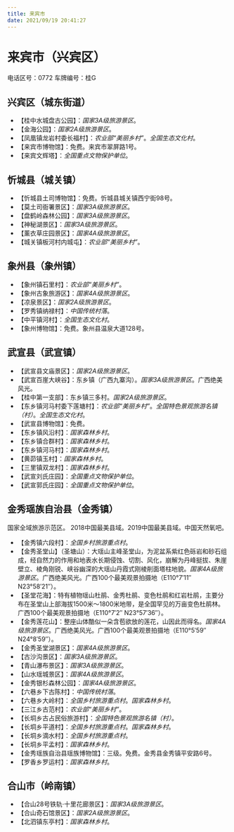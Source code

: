```yaml
---
title: 来宾市
date: 2021/09/19 20:41:27
---
```


# 来宾市（兴宾区）
电话区号：0772
车牌编号：桂G
## 兴宾区（城东街道）
* 【桂中水城盘古公园】：*国家3A级旅游景区*。
* 【金海公园】：*国家2A级旅游景区*。
* 【凤凰镇龙岩村委长福村】：*农业部“美丽乡村”*。*全国生态文化村*。
* 【来宾市博物馆】：免费。来宾市翠屏路1号。
* 【来宾文辉塔】：*全国重点文物保护单位*。
## 忻城县（城关镇）
* 【忻城县土司博物馆】：免费。忻城县城关镇西宁街98号。
* 【莫土司衙署景区】：*国家3A级旅游景区*。
* 【盘鹤岭森林公园】：*国家3A级旅游景区*。
* 【神秘湖景区】：*国家3A级旅游景区*。
* 【薰衣草庄园景区】：*国家4A级旅游景区*。
* 【城关镇板河村内城屯】：*农业部“美丽乡村”*。
## 象州县（象州镇）
* 【象州镇石里村】：*农业部“美丽乡村”*。
* 【象州古象旅游区】：*国家4A级旅游景区*。
* 【凉泉景区】：*国家2A级旅游景区*。
* 【罗秀镇纳禄村】：*中国传统村落*。
* 【中平镇河村】：*全国生态文化村*。
* 【象州博物馆】：免费。象州县温泉大道128号。
## 武宣县（武宣镇）
* 【武宣县文庙景区】：*国家2A级旅游景区*。
* 【武宣百崖大峡谷】：东乡镇（广西九寨沟）。*国家3A级旅游景区*。广西绝美风光。
* 【桂中第一支部】：东乡镇三多村。*国家2A级旅游景区*。
* 【东乡镇河马村委下莲塘村】：*农业部“美丽乡村”*。*全国特色景观旅游名镇（村）*。*全国生态文化村*。
* 【武宣县博物馆】：免费。
* 【东乡镇风沿村】：*国家森林乡村*。
* 【东乡镇合群村】：*国家森林乡村*。
* 【东乡镇河马村】：*国家森林乡村*。
* 【黄茆镇玉村】：*国家森林乡村*。
* 【三里镇双龙村】：*国家森林乡村*。
* 【武宣刘氏庄园】：*全国重点文物保护单位*。
* 【武宣郭氏庄园】：*全国重点文物保护单位*。
## 金秀瑶族自治县（金秀镇）
国家全域旅游示范区。
2018中国最美县域。2019中国最美县域。中国天然氧吧。
* 【金秀镇六段村】：*全国乡村旅游重点村*。
* 【金秀圣堂山】（圣塘山）：大瑶山主峰圣堂山，为泥盆系紫红色砾岩和砂石组成，经自然力的作用和地表水长期侵蚀、切割、风化，崩解为丹峰挺拔、朱崖壁立、棱角刚锐、峡谷幽深的大瑶山丹霞式刚棱削面塔柱地貌。*国家4A级旅游景区*。广西绝美风光。广西100个最美观景拍摄地（E110°7′11″ N23°58′21″）。
* 【圣堂花海】：特有植物瑶山杜鹃、金秀杜鹃、变色杜鹃和红岩杜鹃，主要分布在圣堂山上部海拔1500米～1800米地带，是全国罕见的万亩变色杜鹃林。广西100个最美观景拍摄地（E110°7′2″ N23°57′36″）。
* 【金秀莲花山】：整座山体酷似一朵含苞欲放的莲花，山因此而得名。*国家4A级旅游景区*。广西绝美风光。广西100个最美观景拍摄地（E110°5′59″ N24°8′59″）。
* 【金秀圣堂湖景区】：*国家4A级旅游景区*。
* 【古沙沟景区】：*国家3A级旅游景区*。
* 【青山瀑布景区】：*国家3A级旅游景区*。
* 【山水瑶城景区】：*国家4A级旅游景区*。
* 【金秀银杉森林公园】：*国家4A级旅游景区*。
* 【六巷乡下古陈村】：*中国传统村落*。
* 【六巷乡大岭村】：*全国乡村旅游重点村*。*国家森林乡村*。
* 【三江乡古范村】：*农业部“美丽乡村”*。
* 【长垌乡古占民俗旅游村】：*全国特色景观旅游名镇（村）*。
* 【长垌乡平道村】：*全国乡村旅游重点村*。*国家森林乡村*。
* 【长垌乡滴水村】：*全国乡村旅游重点村*。
* 【长垌乡平孟村】：*国家森林乡村*。
* 【金秀瑶族自治县瑶族博物馆】：三级。免费。金秀县金秀镇平安路6号。
* 【罗香乡罗运村】：*国家森林乡村*。
## 合山市（岭南镇）
* 【合山28号铁轨·十里花廊景区】：*国家3A级旅游景区*。
* 【合山奇石馆景区】：*国家2A级旅游景区*。
* 【北泗镇东亭村】：*国家森林乡村*。
